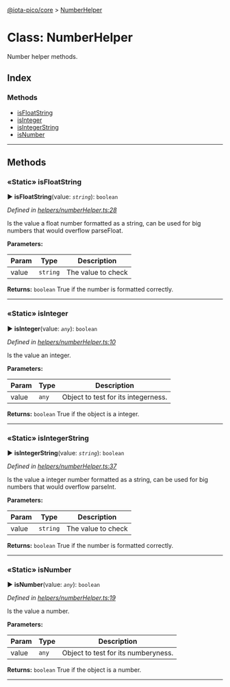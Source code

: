 [@iota-pico/core](../README.md) > [NumberHelper](../classes/numberhelper.md)



# Class: NumberHelper


Number helper methods.

## Index

### Methods

* [isFloatString](numberhelper.md#isfloatstring)
* [isInteger](numberhelper.md#isinteger)
* [isIntegerString](numberhelper.md#isintegerstring)
* [isNumber](numberhelper.md#isnumber)



---
## Methods
<a id="isfloatstring"></a>

### «Static» isFloatString

► **isFloatString**(value: *`string`*): `boolean`



*Defined in [helpers/numberHelper.ts:28](https://github.com/iotaeco/iota-pico-core/blob/99921a3/src/helpers/numberHelper.ts#L28)*



Is the value a float number formatted as a string, can be used for big numbers that would overflow parseFloat.


**Parameters:**

| Param | Type | Description |
| ------ | ------ | ------ |
| value | `string`   |  The value to check |





**Returns:** `boolean`
True if the number is formatted correctly.






___

<a id="isinteger"></a>

### «Static» isInteger

► **isInteger**(value: *`any`*): `boolean`



*Defined in [helpers/numberHelper.ts:10](https://github.com/iotaeco/iota-pico-core/blob/99921a3/src/helpers/numberHelper.ts#L10)*



Is the value an integer.


**Parameters:**

| Param | Type | Description |
| ------ | ------ | ------ |
| value | `any`   |  Object to test for its integerness. |





**Returns:** `boolean`
True if the object is a integer.






___

<a id="isintegerstring"></a>

### «Static» isIntegerString

► **isIntegerString**(value: *`string`*): `boolean`



*Defined in [helpers/numberHelper.ts:37](https://github.com/iotaeco/iota-pico-core/blob/99921a3/src/helpers/numberHelper.ts#L37)*



Is the value a integer number formatted as a string, can be used for big numbers that would overflow parseInt.


**Parameters:**

| Param | Type | Description |
| ------ | ------ | ------ |
| value | `string`   |  The value to check |





**Returns:** `boolean`
True if the number is formatted correctly.






___

<a id="isnumber"></a>

### «Static» isNumber

► **isNumber**(value: *`any`*): `boolean`



*Defined in [helpers/numberHelper.ts:19](https://github.com/iotaeco/iota-pico-core/blob/99921a3/src/helpers/numberHelper.ts#L19)*



Is the value a number.


**Parameters:**

| Param | Type | Description |
| ------ | ------ | ------ |
| value | `any`   |  Object to test for its numberyness. |





**Returns:** `boolean`
True if the object is a number.






___



